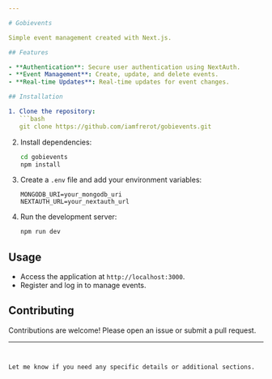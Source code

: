 ```yaml
---

# Gobievents

Simple event management created with Next.js.

## Features

- **Authentication**: Secure user authentication using NextAuth.
- **Event Management**: Create, update, and delete events.
- **Real-time Updates**: Real-time updates for event changes.

## Installation

1. Clone the repository:
   ```bash
   git clone https://github.com/iamfrerot/gobievents.git
   ```
2. Install dependencies:
   ```bash
   cd gobievents
   npm install
   ```
3. Create a `.env` file and add your environment variables:
   ```env
   MONGODB_URI=your_mongodb_uri
   NEXTAUTH_URL=your_nextauth_url
   ```
4. Run the development server:
   ```bash
   npm run dev
   ```

## Usage

- Access the application at `http://localhost:3000`.
- Register and log in to manage events.

## Contributing

Contributions are welcome! Please open an issue or submit a pull request.

---
```


Let me know if you need any specific details or additional sections.
